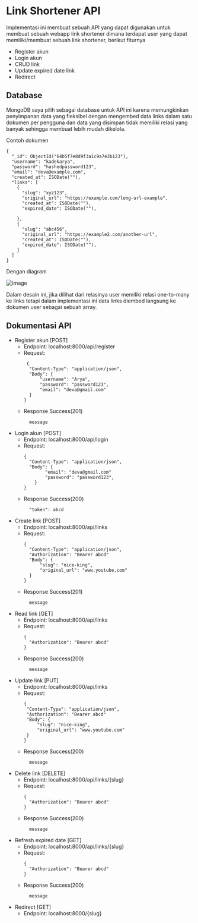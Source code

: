 # Link Shortener API
Implementasi ini membuat sebuah API yang dapat digunakan untuk membuat sebuah webapp link shortener dimana terdapat user yang dapat memiliki/membuat sebuah link shortener, berikut fiturnya
- Register akun
- Login akun
- CRUD link
- Update expired date link
- Redirect 

## Database
MongoDB saya pilih sebagai database untuk API ini karena memungkinkan penyimpanan data yang fleksibel dengan mengembed data links dalam satu dokumen per pengguna dan data yang disimpan tidak memiliki relasi yang banyak sehingga membuat lebih mudah dikelola.

Contoh dokumen
```
{
  "_id": ObjectId("64b5f7e8d9f3a1c9a7e3b123"),
  "username": "kadekarya",
  "password": "hashedpassword123",
  "email": "deva@example.com",
  "created_at": ISODate(""),
  "links": [
    {
      "slug": "xyz123",
      "original_url": "https://example.com/long-url-example",
      "created_at": ISODate(""),
      "expired_date": ISODate(""),

    },
    {
      "slug": "abc456",
      "original_url": "https://example2.com/another-url",
      "created_at": ISODate(""),
      "expired_date": ISODate(""),
    }
  ]
}
```

Dengan diagram

![image](https://github.com/user-attachments/assets/e6537f7c-a1d0-4b4c-bed9-911d91e4e2c0)

Dalam desain ini, jika dilihat dari relasinya user memiliki relasi one-to-many ke links tetapi dalam implementasi ini data links diembed langsung ke dokumen user sebagai sebuah array.

## Dokumentasi API
- Register akun [POST]
  - Endpoint: localhost:8000/api/register
  - Request:
    ```
     {
      "Content-Type": "application/json",
      "Body": {
          "username": "Arya",
          "password": "password123",
          "email": "deva@gmail.com"
      }
    }
    ```
  - Response Success(201)
    ```
      message 
    ```
- Login akun [POST]
  - Endpoint: localhost:8000/api/login
  - Request:
    ```
    {
      "Content-Type": "application/json",
      "Body": {
            "email": "deva@gmail.com"
            "password": "password123",
        }
    }
    ```
  - Response Success(200)
    ```
      "token": abcd
    ```
- Create link [POST]
  - Endpoint: localhost:8000/api/links
  - Request:
    ```
    {
      "Content-Type": "application/json",
      "Authorization": "Bearer abcd"
      "Body": {
          "slug": "nice-king",
          "original_url": "www.youtube.com"
      }
    }
    ```
  - Response Success(201)
    ```
      message
    ```
- Read link [GET]
  - Endpoint: localhost:8000/api/links
  - Request:
    ```
    {
      "Authorization": "Bearer abcd"
    }
    ```
  - Response Success(200)
    ```
      message
    ```
- Update link [PUT]
  - Endpoint: localhost:8000/api/links
  - Request:
     ```
    {
      "Content-Type": "application/json",
      "Authorization": "Bearer abcd"
      "Body": {
          "slug": "nice-king",
          "original_url": "www.youtube.com"
      }
    }
    ```
  - Response Success(200)
    ```
      message
    ```
- Delete link [DELETE]
  - Endpoint: localhost:8000/api/links/{slug}
  - Request:
    ```
    {
      "Authorization": "Bearer abcd"
    }
    ```
  - Response Success(200)
    ```
      message
    ```
- Refresh expired date [GET]
  - Endpoint: localhost:8000/api/links/{slug}
  - Request:
    ```
    {
      "Authorization": "Bearer abcd"
    }
    ```
  - Response Success(200)
    ```
      message
    ```
- Redirect [GET]
  - Endpoint: localhost:8000/{slug}
